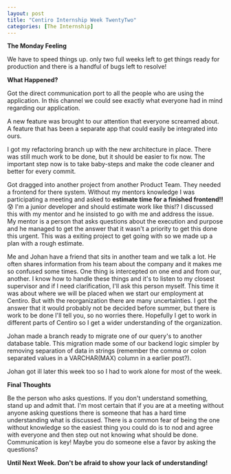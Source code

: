 ```yaml
---
layout: post
title: "Centiro Internship Week TwentyTwo"
categories: [The Internship]
---
```

**The Monday Feeling**

We have to speed things up. only two full weeks left to get things ready for production and there is a handful of bugs left to resolve!

**What Happened?**

Got the direct communication port to all the people who are using the application. In this channel we could see exactly what everyone had in mind regarding our application.

A new feature was brought to our attention that everyone screamed about.
A feature that has been a separate app that could easily be integrated into ours.

I got my refactoring branch up with the new architecture in place. There was still much work to be done, but it should be easier to fix now. The important step now is to take baby-steps and make the code cleaner and better for every commit.

Got dragged into another project from another Product Team. They needed a frontend for there system. Without my mentors knowledge I was participating a meeting and asked to **estimate time for a finished frontend!!** 😰 I'm a junior developer and should estimate work like this!?
I discussed this with my mentor and he insisted to go with me and address the issue. My mentor is a person that asks questions about the execution and purpose and he managed to get the answer that it wasn't a priority to get this done this urgent. This was a exiting project to get going with so we made up a plan with a rough estimate.

Me and Johan have a friend that sits in another team and we talk a lot. He often shares information from his team about the company and it makes me so confused some times. One thing is intercepted on one end and from our, another. I know how to handle these things and it's to listen to my closest supervisor and if I need clarification, I'll ask this person myself. This time it was about where we will be placed when we start our employment at Centiro. But with the reorganization there are many uncertainties. I got the answer that it would probably not be decided before summer, but there is work to be done I'll tell you, so no worries there. Hopefully I get to work in different parts of Centiro so I get a wider understanding of the organization.

Johan made a branch ready to migrate one of our query's to another database table. This migration made some of our backend logic simpler by removing separation of data in strings (remember the comma or colon separated values in a VARCHAR(MAX) column in a earlier post?).

Johan got ill later this week too so I had to work alone for most of the week.

**Final Thoughts**

Be the person who asks questions. If you don't understand something, stand up and admit that. I'm most certain that if you are at a meeting without anyone asking questions there is someone that has a hard time understanding what is discussed. There is a common fear of being the one without knowledge so the easiest thing you could do is to nod and agree with everyone and then step out not knowing what should be done. Communication is key! Maybe you do someone else a favor by asking the questions?

**Until Next Week. Don't be afraid to show your lack of understanding!**

